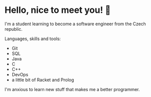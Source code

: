 # Hello, nice to meet you! 🫡

I'm a student learning to become a software engineer from the Czech republic.

Languages, skills and tools:
- Git
- SQL
- Java
- C
- C++
- DevOps
- a little bit of Racket and Prolog

I'm anxious to learn new stuff that makes me a better programmer.


